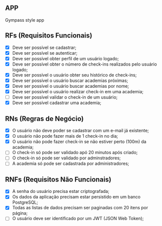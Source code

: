 ## APP

Gympass style app

## RFs (Requisitos Funcionais)

- [x] Deve ser possível se cadastrar;
- [x] Deve ser possível se autenticar;
- [x] Deve ser possível obter perfil de um usuário logado;
- [x] Deve ser possível obter o número de check-ins realizados pelo usuário logado;
- [x] Deve ser possível o usuário obter seu histórico de check-ins;
- [x] Deve ser possível o usuário buscar academias próximas;
- [x] Deve ser possível o usuário buscar academias por nome;
- [x] Deve ser possível o usuário realizar check-in em uma academia;
- [ ] Deve ser possível validar o check-in de um usuário;
- [x] Deve ser possível cadastrar uma academia;

## RNs (Regras de Negócio)

- [x] O usuário não deve poder se cadastrar com um e-mail já existente;
- [x] O usuário não pode fazer mais de 1 check-in no dia;
- [x] O usuário não pode fazer check-in se não estiver perto (100m) da academia;
- [ ] O check-in só pode ser validado apó 20 minutos após criado;
- [ ] O check-in só pode ser validado por adminstradores;
- [ ] A academia só pode ser cadastrada por administradores;

## RNFs (Requisitos Não Funcionais)

- [x] A senha do usuário precisa estar criptografada;
- [x] Os dados da aplicação precisam estar persistido em um banco PostgreSQL;
- [x] Todas as listas de dados precisam ser paginadas com 20 itens por página;
- [ ] O usuário deve ser identificado por um JWT (JSON Web Token);
